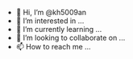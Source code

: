- 👋 Hi, I’m @kh5009an
- 👀 I’m interested in ...
- 🌱 I’m currently learning ...
- 💞️ I’m looking to collaborate on ...
- 📫 How to reach me ...

<!---
kh5009an/kh5009an is a ✨ special ✨ repository because its `README.md` (this file) appears on your GitHub profile.
You can click the Preview link to take a look at your changes.
--->
